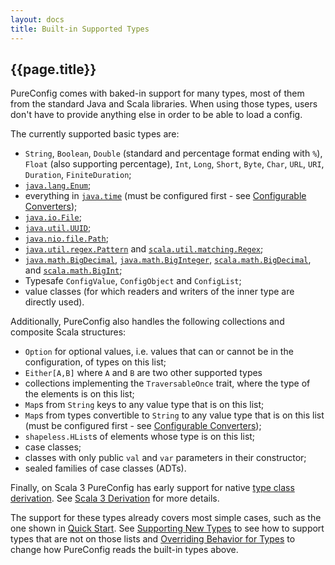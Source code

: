 ```yaml
---
layout: docs
title: Built-in Supported Types
---
```


## {{page.title}}

PureConfig comes with baked-in support for many types, most of them from the standard Java and Scala libraries. When
using those types, users don't have to provide anything else in order to be able to load a config.

The currently supported basic types are:

- `String`, `Boolean`, `Double` (standard and percentage format ending with `%`), `Float` (also supporting percentage),
  `Int`, `Long`, `Short`, `Byte`, `Char`, `URL`, `URI`, `Duration`, `FiniteDuration`;
- [`java.lang.Enum`](https://docs.oracle.com/javase/8/docs/api/java/lang/Enum.html);
- everything in [`java.time`](https://docs.oracle.com/javase/8/docs/api/java/time/package-summary.html) (must be
  configured first - see [Configurable Converters](configurable-converters.html));
- [`java.io.File`](https://docs.oracle.com/javase/8/docs/api/java/io/File.html);
- [`java.util.UUID`](https://docs.oracle.com/javase/8/docs/api/java/util/UUID.html);
- [`java.nio.file.Path`](https://docs.oracle.com/javase/8/docs/api/java/nio/file/Path.html);
- [`java.util.regex.Pattern`](https://docs.oracle.com/javase/8/docs/api/java/util/regex/Pattern.html) and
  [`scala.util.matching.Regex`](https://www.scala-lang.org/api/2.12.x/scala/util/matching/Regex.html);
- [`java.math.BigDecimal`](https://docs.oracle.com/javase/8/docs/api/java/math/BigDecimal.html),
  [`java.math.BigInteger`](https://docs.oracle.com/javase/8/docs/api/java/math/BigInteger.html),
  [`scala.math.BigDecimal`](https://www.scala-lang.org/api/2.12.x/scala/math/BigDecimal.html), and
  [`scala.math.BigInt`](https://www.scala-lang.org/api/2.12.x/scala/math/BigInt.html);
- Typesafe `ConfigValue`, `ConfigObject` and `ConfigList`;
- value classes (for which readers and writers of the inner type are directly used).

Additionally, PureConfig also handles the following collections and composite Scala structures:

- `Option` for optional values, i.e. values that can or cannot be in the configuration, of types on this list;
- `Either[A,B]` where `A` and `B` are two other supported types
- collections implementing the `TraversableOnce` trait, where the type of the elements is on this list;
- `Map`s from `String` keys to any value type that is on this list;
- `Map`s from types convertible to `String` to any value type that is on this list (must be configured first - see
  [Configurable Converters](configurable-converters.html));
- `shapeless.HList`s of elements whose type is on this list;
- case classes;
- classes with only public `val` and `var` parameters in their constructor;
- sealed families of case classes (ADTs).

Finally, on Scala 3 PureConfig has early support for native
[type class derivation](https://dotty.epfl.ch/docs/reference/contextual/derivation.html). See
[Scala 3 Derivation](scala-3-derivation.html) for more details.

The support for these types already covers most simple cases, such as the one shown in [Quick Start](index.html). See
[Supporting New Types](supporting-new-types.html) to see how to support types that are not on those lists and
[Overriding Behavior for Types](overriding-behavior-for-types.html) to change how PureConfig reads the built-in types
above.
